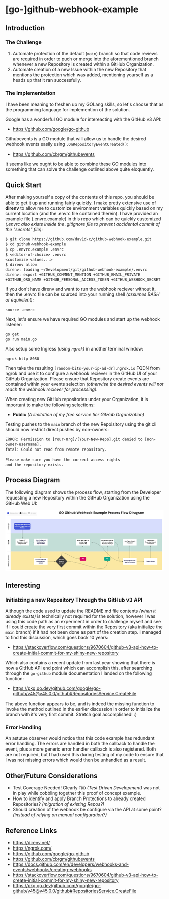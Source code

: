 # [go-]github-webhook-example

## Introduction

### The Challenge

1. Automate protection of the default (`main`) branch so that code reviews are required in order to puch or merge into the aforementioned branch whenever a new Repository is created within a GitHub Organization.
1. Automate creation of a new Issue within the new Repository that mentions the protection which was added, mentioning yourself as a heads up that it ran successfully.

### The Implementetion

I have been meaning to freshen up my GOLang skills, so let's choose that as the programming language for implemention of the solution.

Google has a wonderful GO module for intereacting with the GitHub v3 API: 
* https://github.com/google/go-github

Githubevents is a GO module that will allow us to handle the desired webhook events easily using `.OnRepositoryEventCreated()`: 
* https://github.com/cbrgm/githubevents

It seems like we ought to be able to combine these GO modules into something that can solve the challenge outlined above quite eloquently.

## Quick Start

After making yourself a copy of the contents of this repo, you should be able to get it up and running fairly quickly. I make pretty extensive use of **direnv** to allow me to customize environment variables quickly based on my current location (and the .envrc file contained therein). I have provided an example file (.envrc.example) in this repo which can be quickly customized *(.envrc also exists inside the .gitignore file to prevent accidental commit of the "secrets" file):*

```
$ git clone https://github.com/dav1d-c/github-webhook-example.git
$ cd github-webhook-example
$ cp .envrc.example .envrc
$ <editor-of-choice> .envrc
<customize values...>
$ direnv allow
direnv: loading ~/Development/git/github-webhook-example/.envrc
direnv: export +GITHUB_COMMENT_MENTION +GITHUB_EMAIL_PRIVATE +GITHUB_ORG_NAME +GITHUB_PERSONAL_ACCESS_TOKEN +GITHUB_WEBHOOK_SECRET
```

If you don't have direnv and want to run the webhook reciever without it, then the .envrc file can be sourced into your running shell *(assumes BASH or equivilent):*

```
source .envrc
```

Next, let's ensure we have required GO modules and start up the webhook listener:

```
go get
go run main.go
```

Also setup some Ingress *(using `ngrok`)* in another terminal window:

```
ngrok http 8080
```

Then take the resulting `[random-bits-your-ip-ad-dr].ngrok.io` FQDN from ngrok and use it to configure a webhook reciever in the GitHub UI of your GitHub Organization. Please ensure that Repository create events are contained within your events selection *(otherwise the desired events will not reach the webhook reciever for processing).*

When creating new GitHub repositories under your Organization, it is important to make the following selections:
* **Public** *(A limitation of my free service tier GitHub Organization)*

Testing pushes to the `main` branch of the new Repoisitory using the git cli should now restrict direct pushes by non-owners:

```
ERROR: Permission to [Your-Org]/[Your-New-Repo].git denied to [non-owner-username].
fatal: Could not read from remote repository.

Please make sure you have the correct access rights
and the repository exists.
```

## Process Diagram

The following diagram shows the process flow, starting from the Developer requesting a new Repository within the GitHub Organization using the GitHub Web UI:

![Process Flow Diagram](https://github.com/dav1d-c/github-webhook-example/blob/main/imgs/process-flow.jpg?raw=true "Process Flow Diagram")

## Interesting

### Initialzing a new Repository Through the GitHub v3 API

Although the code used to update the README.md file contents *(when it already exists)* is technically not required for the solution, however I was using this code path as an experiment in order to challenge myself and see if I could create the very first commit within the Repository (aka initialize the `main` branch) if it had not been done as part of the creation step. I managed to find this discussion, which goes back 10 years:

* https://stackoverflow.com/questions/9670604/github-v3-api-how-to-create-initial-commit-for-my-shiny-new-repository

Which also contains a recent update from last year showing that there is now a GitHub API end point which can accomplish this, after searching through the `go-github` module documentation I landed on the following function:

* https://pkg.go.dev/github.com/google/go-github/v45@v45.0.0/github#RepositoriesService.CreateFile

The above function appears to be, and is indeed the missing function to invoke the method outlined in the earlier discussion in order to initialize the branch with it's very first commit. Stretch goal accomplished! :)

### Error Handling

An astutue observer would notice that this code example has redundant error handling. The errors are handled in both the callback to handle the event, plus a more generic error handler callback is also registered. Both are not required, but I had used this during testing of my code to ensure that I was not missing errors which would then be unhandled as a result.

## Other/Future Considerations

* Test Coverage Needed! Clearly `TDD` *(Test Driven Development)* was not in play while cobbling together this proof of concept example.
* How to identify and apply Branch Protections to already created Repositories? *(migration of existing Repos?)*
* Should creation of the webhook be configure via the API at some point? *(instead of relying on manual configuration?)*

## Reference Links

* https://direnv.net/
* https://ngrok.com/
* https://github.com/google/go-github
* https://github.com/cbrgm/githubevents
* https://docs.github.com/en/developers/webhooks-and-events/webhooks/creating-webhooks
* https://stackoverflow.com/questions/9670604/github-v3-api-how-to-create-initial-commit-for-my-shiny-new-repository
* https://pkg.go.dev/github.com/google/go-github/v45@v45.0.0/github#RepositoriesService.CreateFile
